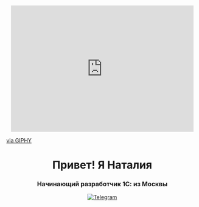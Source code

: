 

<p align="center">
<iframe src="https://giphy.com/embed/JRCl5NzZktObE4MQeD" width="480" height="332" frameBorder="0" class="giphy-embed" allowFullScreen>
</iframe><p><a href="https://giphy.com/gifs/girlswhocode-girls-who-code-m4s-marchforsisterhood-JRCl5NzZktObE4MQeD">via GIPHY</a>
</p>
</p>


<div id="header" align="center">
    <h1>Привет! Я Наталия  </h1>
    <h3>Начинающий разработчик 1С: из Москвы</h3>
</div>

<div id="socials" align="center">
 
  <a href="telegram-url">
    <img src="https://img.shields.io/badge/Telegram-blue?style=for-the-badge&logo=telegram&logoColor=white" alt="Telegram"/>
  </a>
</div>